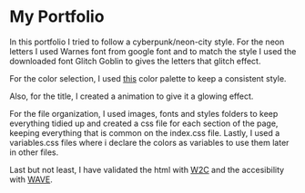 # My Portfolio

In this portfolio I tried to follow a cyberpunk/neon-city style. For the neon letters I used Warnes font from google font and to match the style I used the downloaded font Glitch Goblin to gives the letters that glitch effect.

For the color selection, I used [this](https://www.color-hex.com/color-palette/61235) color palette to keep a consistent style.

Also, for the title, I created a animation to give it a glowing effect.

For the file organization, I used images, fonts and styles folders to keep everything tidied up and created a css file for each section of the page, keeping everything that is common on the index.css file. Lastly, I used a variables.css files where i declare the colors as variables to use them later in other files.

Last but not least, I have validated the html with [W2C](https://validator.w3.org/) and the accesibility with [WAVE](https://wave.webaim.org/).